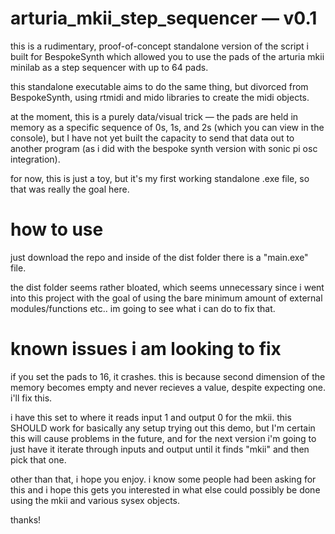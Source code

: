 # arturia_mkii_step_sequencer — v0.1

this is a rudimentary, proof-of-concept standalone version of the script i built for BespokeSynth which allowed you to use the pads of the arturia mkii minilab as a step sequencer with up to 64 pads.

this standalone executable aims to do the same thing, but divorced from BespokeSynth, using rtmidi and mido libraries to create the midi objects.

at the moment, this is a purely data/visual trick — the pads are held in memory as a specific sequence of 0s, 1s, and 2s (which you can view in the console), but I have not yet built the capacity to send that data out to another program (as i did with the bespoke synth version with sonic pi osc integration).

for now, this is just a toy, but it's my first working standalone .exe file, so that was really the goal here.

# how to use

just download the repo and inside of the dist folder there is a "main.exe" file.

the dist folder seems rather bloated, which seems unnecessary since i went into this project with the goal of using the bare minimum amount of external modules/functions etc.. im going to see what i can do to fix that.


# known issues i am looking to fix

if you set the pads to 16, it crashes. this is because second dimension of the memory becomes empty and never recieves a value, despite expecting one. i'll fix this.

i have this set to where it reads input 1 and output 0 for the mkii. this SHOULD work for basically any setup trying out this demo, but I'm certain this will cause problems in the future, and for the next version i'm going to just have it iterate through inputs and output until it finds "mkii" and then pick that one. 

other than that, i hope you enjoy. i know some people had been asking for this and i hope this gets you interested in what else could possibly be done using the mkii and various sysex objects.

thanks!
